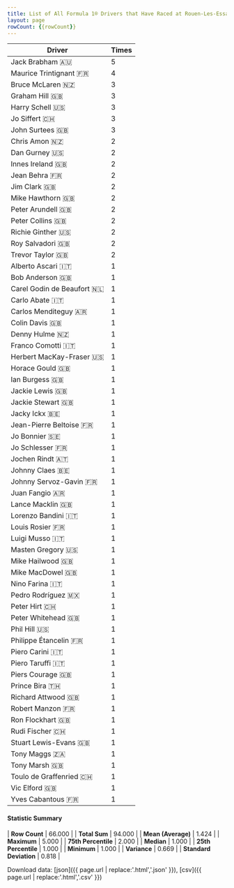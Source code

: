 ```yaml
---
title: List of All Formula 1® Drivers that Have Raced at Rouen-Les-Essarts
layout: page
rowCount: {{rowCount}}
---
```


| Driver | Times |
|--|--|
| Jack Brabham 🇦🇺 | 5 |
| Maurice Trintignant 🇫🇷 | 4 |
| Bruce McLaren 🇳🇿 | 3 |
| Graham Hill 🇬🇧 | 3 |
| Harry Schell 🇺🇸 | 3 |
| Jo Siffert 🇨🇭 | 3 |
| John Surtees 🇬🇧 | 3 |
| Chris Amon 🇳🇿 | 2 |
| Dan Gurney 🇺🇸 | 2 |
| Innes Ireland 🇬🇧 | 2 |
| Jean Behra 🇫🇷 | 2 |
| Jim Clark 🇬🇧 | 2 |
| Mike Hawthorn 🇬🇧 | 2 |
| Peter Arundell 🇬🇧 | 2 |
| Peter Collins 🇬🇧 | 2 |
| Richie Ginther 🇺🇸 | 2 |
| Roy Salvadori 🇬🇧 | 2 |
| Trevor Taylor 🇬🇧 | 2 |
| Alberto Ascari 🇮🇹 | 1 |
| Bob Anderson 🇬🇧 | 1 |
| Carel Godin de Beaufort 🇳🇱 | 1 |
| Carlo Abate 🇮🇹 | 1 |
| Carlos Menditeguy 🇦🇷 | 1 |
| Colin Davis 🇬🇧 | 1 |
| Denny Hulme 🇳🇿 | 1 |
| Franco Comotti 🇮🇹 | 1 |
| Herbert MacKay-Fraser 🇺🇸 | 1 |
| Horace Gould 🇬🇧 | 1 |
| Ian Burgess 🇬🇧 | 1 |
| Jackie Lewis 🇬🇧 | 1 |
| Jackie Stewart 🇬🇧 | 1 |
| Jacky Ickx 🇧🇪 | 1 |
| Jean-Pierre Beltoise 🇫🇷 | 1 |
| Jo Bonnier 🇸🇪 | 1 |
| Jo Schlesser 🇫🇷 | 1 |
| Jochen Rindt 🇦🇹 | 1 |
| Johnny Claes 🇧🇪 | 1 |
| Johnny Servoz-Gavin 🇫🇷 | 1 |
| Juan Fangio 🇦🇷 | 1 |
| Lance Macklin 🇬🇧 | 1 |
| Lorenzo Bandini 🇮🇹 | 1 |
| Louis Rosier 🇫🇷 | 1 |
| Luigi Musso 🇮🇹 | 1 |
| Masten Gregory 🇺🇸 | 1 |
| Mike Hailwood 🇬🇧 | 1 |
| Mike MacDowel 🇬🇧 | 1 |
| Nino Farina 🇮🇹 | 1 |
| Pedro Rodríguez 🇲🇽 | 1 |
| Peter Hirt 🇨🇭 | 1 |
| Peter Whitehead 🇬🇧 | 1 |
| Phil Hill 🇺🇸 | 1 |
| Philippe Étancelin 🇫🇷 | 1 |
| Piero Carini 🇮🇹 | 1 |
| Piero Taruffi 🇮🇹 | 1 |
| Piers Courage 🇬🇧 | 1 |
| Prince Bira 🇹🇭 | 1 |
| Richard Attwood 🇬🇧 | 1 |
| Robert Manzon 🇫🇷 | 1 |
| Ron Flockhart 🇬🇧 | 1 |
| Rudi Fischer 🇨🇭 | 1 |
| Stuart Lewis-Evans 🇬🇧 | 1 |
| Tony Maggs 🇿🇦 | 1 |
| Tony Marsh 🇬🇧 | 1 |
| Toulo de Graffenried 🇨🇭 | 1 |
| Vic Elford 🇬🇧 | 1 |
| Yves Cabantous 🇫🇷 | 1 |

#### Statistic Summary

| **Row Count** | 66.000 |
| **Total Sum** | 94.000 |
| **Mean (Average)** | 1.424 |
| **Maximum** | 5.000 |
| **75th Percentile** | 2.000 |
| **Median** | 1.000 |
| **25th Percentile** | 1.000 |
| **Minimum** | 1.000 |
| **Variance** | 0.669 |
| **Standard Deviation** | 0.818 |

Download data: [json]({{ page.url | replace:'.html','.json' }}), [csv]({{ page.url | replace:'.html','.csv' }})
